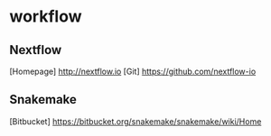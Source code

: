 # workflow


## Nextflow
[Homepage] http://nextflow.io
[Git] https://github.com/nextflow-io

## Snakemake
[Bitbucket] https://bitbucket.org/snakemake/snakemake/wiki/Home

